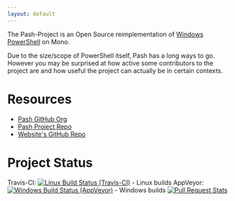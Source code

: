 ```yaml
---
layout: default
---
```


The Pash-Project is an Open Source reimplementation of [Windows PowerShell](http:/microsoft.com/powershell) on Mono.

Due to the size/scope of PowerShell itself, Pash has a long ways to go. However you may be surprised at how active some contributors to the project are and how useful the project can actually be in certain contexts.

# Resources

- [Pash GitHub Org](https://github.com/pash-project)
- [Pash Project Repo](https://github.com/pash-project/pash)
- [Website's GitHub Repo](https://github.com/Pash-Project/pash-project.github.com)


# Project Status

Travis-CI: [![Linux Build Status (Travis-CI)](https://secure.travis-ci.org/Pash-Project/Pash.png?branch=master )](http://travis-ci.org/Pash-Project/Pash) - Linux builds
AppVeyor: [![Windows Build Status (AppVeyor)](https://ci.appveyor.com/api/projects/status/w6027t7hoqblsvow/branch/master)](https://ci.appveyor.com/project/JayBazuzi/pash/branch/master) - Windows builds
[![Pull Request Stats](http://issuestats.com/github/Pash-Project/Pash/badge/pr)](http://issuestats.com/github/Pash-Project/Pash)
